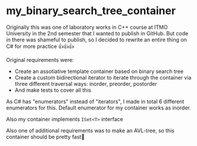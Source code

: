 # my_binary_search_tree_container

Originally this was one of laboratory works in C++ course at ITMO University in the 2nd semester that 
I wanted to publish in GitHub. But code in there was shameful to publish, so I decided to 
rewrite an entire thing on C# for more practice 👍👍👍

Original requirements were:

 * Create an assotiative template container based on binary search tree
 * Create a custom bidirectional iterator to iterate through the container via three different traversal ways: inorder, preorder, postorder
 * And make tests to cover all this

As C# has "enumerators" instead of "iterators", I made in total 6 different enumerators for this. 
Default enumerator for my container works as inorder.

Also my container implements `ISet<T>` interface

Also one of additional requirements was to make an AVL-tree, so this container should be pretty fast🤔




